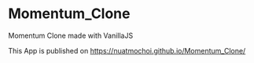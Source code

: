 # Momentum_Clone
Momentum Clone made with VanillaJS

This App is published on https://nuatmochoi.github.io/Momentum_Clone/
